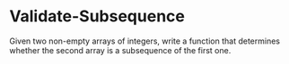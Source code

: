 # Validate-Subsequence

Given two non-empty arrays of integers, write a function that determines whether the second array is a subsequence of the first one.
